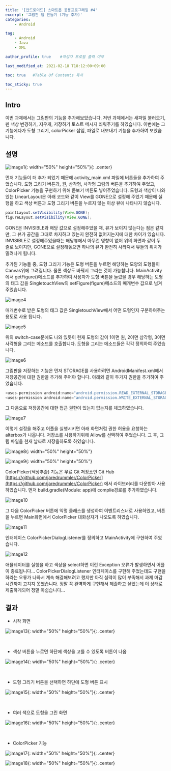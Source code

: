 ```yaml
---
title: '[안드로이드] 스마트폰 응용프로그래밍 #4' 
excerpt: '그림판 앱 만들기 (기능 추가)'
categories:
    - Android

tag:
    - Android
    - Java
    - XML

author_profile: true    #작성자 프로필 출력 여부

last_modified_at: 2021-02-18 T18:12:00+09:00

toc: true   #Table Of Contents 목차 

toc_sticky: true
---
```


## Intro
이번 과제에서는 그림판의 기능을 추가해보았습니다. 저번 과제에서는 새파일 불러오기, 펜 색상 변경하기, 지우개, 저장하기 토스트 메시지 띄워주기를 하였습니다. 이번에는 그 기능에다가 도형 그리기, colorPicker 삽입, 파일로 내보내기 기능을 추가하여 보았습니다. 

## 설명

![image1](https://user-images.githubusercontent.com/47733530/108334840-b1ee5b80-7215-11eb-911b-49427d595159.png){: width="50%" height="50%"}{: .center}

먼저 기능들이 더 추가 되었기 때문에 activity_main.xml 파일에 버튼들을 추가하여 주었습니다. 도형 그리기 버튼과, 원, 삼각형, 사각형 그림의 버튼을 추가하여 주었고, ColorPicker 기능을 구현하기 위해 돋보기 버튼도 넣어주었습니다. 도형과 색상이 나와있는 LinearLayout은 아래 코드와 같이 View를 GONE으로 설정해 주었기 때문에 실행을 하고 색상 버튼과 도형 그리기 버튼을 누르지 않는 이상 뷰에 나타나지 않습니다.

```java
paintLayout.setVisibility(View.GONE);
figureLayout.setVisibility(View.GONE);
 ```

GONE은 INVISIBLE과 해당 값으로 설정해주었을 때, 뷰가 보이지 않는다는 점은 같지만, 그 뷰가 공간을 그대로 차지하고 있는지 완전히 없어지는지에 대한 차이가 있습니다. INVISIBLE로 설정해주었을때는 해당뷰에서 아무런 영향이 없어 위의 화면과 같이 두 줄로 보이지만, GONE으로 설정해놓으면 하나의 뷰가 완전히 사라져서 뷰들의 위치가 밀려나게 됩니다.

추가된 기능들 중, 도형 그리기 기능은 도형 버튼을 누르면 해당하는 모양의 도형들이 Canvas위에 그려집니다. 물론 색상도 바꿔서 그리는 것이 가능합니다.  MainActivity에서 getFigure()메소드를 추가하여 사용자가 도형 버튼을 눌렀을 경우 해당하는 도형의 태그 값을 SingletouchView의 setFigure(figure)메소드의 매개변수 값으로 넘겨 주었습니다. 


![image4](https://user-images.githubusercontent.com/47733530/108334848-b450b580-7215-11eb-8dd2-27cc89e43217.png)


매개변수로 받은 도형의 태그 값은 SingletouchView에서 어떤 도형인지 구분하여주는 용도로 사용 됩니다.  


![image5](https://user-images.githubusercontent.com/47733530/108334857-b450b580-7215-11eb-8814-ba8b8481bb44.png)


위의 switch-case문에도 나와 있듯이 현재 도형의 값이 1이면 원, 2이면 삼각형, 3이면 사각형을 그리는 메소드를 호출합니다. 도형을 그리는 메소드들은 각각 정의하여 주었습니다.


![image6](https://user-images.githubusercontent.com/47733530/108334860-b4e94c00-7215-11eb-9f74-4d7143faa741.png)


그림판을 저장하는 기능은 먼저 STORAGE를 사용하려면 AndroidManifest.xml에서 저장공간에 대한 권한을 추가해 주어야 합니다. 아래와 같이 두가지 권한을 추가하여 주었습니다.


```java
<uses-permission android:name="android.permission.READ_EXTERNAL_STORAGE" />
<uses-permission android:name="android.permission.WRITE_EXTERNAL_STORAGE" />
```
 
그 다음으로 저장공간에 대한 접근 권한이 있는지 없는지를 체크하였습니다. 


![image7](https://user-images.githubusercontent.com/47733530/108334863-b581e280-7215-11eb-8158-1e885b531ba8.png)


이렇게 설정을 해주고 어플을 실행시키면 아래 화면처럼 권한 허용을 요청하는 alterbox가 나옵니다. 저장소를 사용하기위해 Allow를 선택하여 주었습니다.  그 후, 그림 파일을 현재 날짜로 저장을하도록 하였습니다.


![image8](https://user-images.githubusercontent.com/47733530/108334865-b581e280-7215-11eb-986b-05f85fb4861b.png){: width="50%" height="50%"}

![image9](https://user-images.githubusercontent.com/47733530/108334868-b61a7900-7215-11eb-839e-06a6aeba90fb.png){: width="50%" height="50%"}


ColorPicker(색상추출) 기능은 무료 Git 저장소인 Git Hub 
[https://github.com/jaredrummler/ColorPicker](https://github.com/jaredrummler/ColorPicker)
에서 라이브러리를 다운받아 사용하였습니다. 먼저 build.gradle(Module: app)에 complie경로를 추가하였습니다. 


![image10](https://user-images.githubusercontent.com/47733530/108334871-b6b30f80-7215-11eb-86be-bfb259097192.png)


그 다음 ColorPicker 버튼에 익명 클래스를 생성하여 이벤트리스너로 사용하였고, 버튼을 누르면 Main화면에서 ColorPicker 대화상자가 나오도록 하였습니다. 


![image11](https://user-images.githubusercontent.com/47733530/108334873-b6b30f80-7215-11eb-88c8-1950fddd3c8d.png)


인터페이스 ColorPickerDialogListener를 정의하고 MainActivity에 구현하여 주었습니다.


![image12](https://user-images.githubusercontent.com/47733530/108334876-b74ba600-7215-11eb-8ab8-f8ce0ab7f9fa.png)


애뮬레이터를 실행을 하고 색상을 select하면 이런 Exception 오류가 발생하면서 어플이 종료됩니다… ColorPickerDialogListener 인터페이스를 구현해 주었는데도 구현을 하라는 오류가 나와서 계속 해결해보려고 했지만 아직 실력이 많이 부족해서 과제 마감시간까지 고치지 못했습니다. 정말 꼭 완벽하게 구현해서 제출하고 싶었는데 이 상태로 제출하게되어 정말 아쉽습니다… 


## 결과

- 시작 화면

![image13](https://user-images.githubusercontent.com/47733530/108334878-b74ba600-7215-11eb-8f56-53d11438cd6e.png){: width="50%" height="50%"}{: .center}

<br>

- 색상 버튼을 누르면 하단에 색상을 고를 수 있도록 버튼이 나옴

![image14](https://user-images.githubusercontent.com/47733530/108334879-b7e43c80-7215-11eb-9ef1-81268f45d577.png){: width="50%" height="50%"}{: .center}

<br>

- 도형 그리기 버튼을 선택하면 하단에 도형 버튼 표시

![image15](https://user-images.githubusercontent.com/47733530/108334883-b7e43c80-7215-11eb-9ffc-c16119a63f8c.png){: width="50%" height="50%"}{: .center}

<br>

- 여러 색으로 도형을 그린 화면

![image16](https://user-images.githubusercontent.com/47733530/108334886-b87cd300-7215-11eb-9e52-0d6473accb2b.png){: width="50%" height="50%"}{: .center}

<br>

- ColorPicker 기능 

![image17](https://user-images.githubusercontent.com/47733530/108334887-b9156980-7215-11eb-9fef-af90dc72ce27.png){: width="50%" height="50%"}{: .center}


![image18](https://user-images.githubusercontent.com/47733530/108334890-b9ae0000-7215-11eb-9952-325670164676.png){: width="50%" height="50%"}{: .center}

